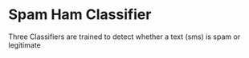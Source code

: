 # Spam Ham Classifier
 Three Classifiers are trained to detect whether a text (sms) is spam or legitimate
